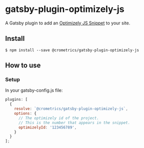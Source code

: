 # gatsby-plugin-optimizely-js

A Gatsby plugin to add an [Optimizely JS Snippet](https://support.optimizely.com/hc/en-us/articles/4411731640973) to your site.


## Install

`$ npm install --save @crometrics/gatsby-plugin-optimizely-js`

## How to use

### Setup

In your gatsby-config.js file:

```javascript
plugins: [
  {
    resolve: `@crometrics/gatsby-plugin-optimizely-js`,
    options: {
      // The optimizely id of the project. 
      // This is the number that appears in the snippet.
      optimizelyId: '123456789',
    }
  }
];
```
